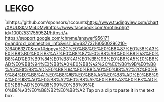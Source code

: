 # LEKGO
ไปhttps://github.com/sponsors/accounts<https://www.tradingview.com/chart/XAUUSD/ZMi4DMyR>https://www.facebook.com/profile.php?id=100075317559524/https://+
https://support.google.com/chrome/answer/95617?p=android_connection_info&visit_id=637737160500290210-3164063270&rd=1#zippy=%2C%E0%B8%9E%E0%B8%87%E0%B8%A3%E0%B8%B0%E0%B8%A7%E0%B8%87%E0%B8%AB%E0%B8%A3%E0%B8%AD%E0%B9%84%E0%B8%A1%E0%B8%9B%E0%B8%A5%E0%B8%AD%E0%B8%94%E0%B8%A0%E0%B8%A2%2C%E0%B8%9B%E0%B8%A5%E0%B8%AD%E0%B8%94%E0%B8%A0%E0%B8%A2%2C%E0%B9%84%E0%B8%A1%E0%B8%9B%E0%B8%A5%E0%B8%AD%E0%B8%94%E0%B8%A0%E0%B8%A2%E0%B8%AB%E0%B8%A3%E0%B8%AD%E0%B8%AD%E0%B8%99%E0%B8%95%E
0%B8%A3%E0%B8%B2%E0%B8%A2
Tap on a clip to paste it in the text box.
